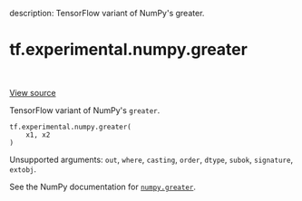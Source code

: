 description: TensorFlow variant of NumPy's greater.

<div itemscope itemtype="http://developers.google.com/ReferenceObject">
<meta itemprop="name" content="tf.experimental.numpy.greater" />
<meta itemprop="path" content="Stable" />
</div>

# tf.experimental.numpy.greater

<!-- Insert buttons and diff -->

<table class="tfo-notebook-buttons tfo-api nocontent" align="left">

</table>

<a target="_blank" class="external" href="/code/stable/tensorflow/python/ops/numpy_ops/np_math_ops.py">View source</a>



TensorFlow variant of NumPy's `greater`.


<pre class="devsite-click-to-copy prettyprint lang-py tfo-signature-link">
<code>tf.experimental.numpy.greater(
    x1, x2
)
</code></pre>



<!-- Placeholder for "Used in" -->

Unsupported arguments: `out`, `where`, `casting`, `order`, `dtype`, `subok`, `signature`, `extobj`.

See the NumPy documentation for [`numpy.greater`](https://numpy.org/doc/stable/reference/generated/numpy.greater.html).